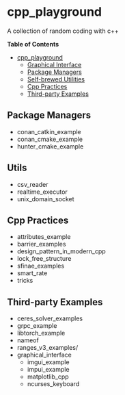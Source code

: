 # cpp_playground
A collection of random coding with c++

<!-- markdown-toc start - Don't edit this section. Run M-x markdown-toc-refresh-toc -->
**Table of Contents**

- [cpp_playground](#cppplayground)
    - [Graphical Interface](#graphical-interface)
    - [Package Managers](#package-managers)
    - [Self-brewed Utilities](#self-brewed-utilities)
    - [Cpp Practices](#cpp-practices)
    - [Third-party Examples](#third-party-examples)

<!-- markdown-toc end -->

## Package Managers
* conan_catkin_example
* conan_cmake_example
* hunter_cmake_example

## Utils
* csv_reader
* realtime_executor
* unix_domain_socket

## Cpp Practices
* attributes_example
* barrier_examples
* design_pattern_in_modern_cpp
* lock_free_structure
* sfinae_examples
* smart_rate
* tricks

## Third-party Examples
* ceres_solver_examples
* grpc_example
* libtorch_example
* nameof
* ranges_v3_examples/
* graphical_interface
  - imgui_example
  - impui_example
  - matplotlib_cpp
  - ncurses_keyboard
